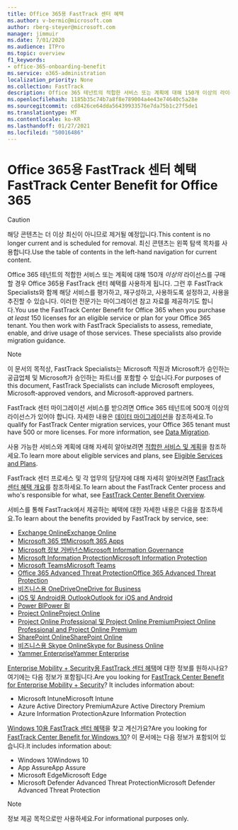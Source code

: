 ```yaml
---
title: Office 365용 FastTrack 센터 혜택
ms.author: v-bermic@microsoft.com
author: rberg-steyer@microsoft.com
manager: jimmuir
ms.date: 7/01/2020
ms.audience: ITPro
ms.topic: overview
f1_keywords:
- office-365-onboarding-benefit
ms.service: o365-administration
localization_priority: None
ms.collection: FastTrack
description: Office 365 테넌트의 적합한 서비스 또는 계획에 대해 150개 이상의 라이선스를 구매할 경우 Office 365용 FastTrack 센터 혜택를 사용하게 됩니다. 그런 후 FastTrack Specialists와 함께 해당 서비스를 평가하고, 재구성하고, 사용하도록 설정하고, 사용을 추진할 수 있습니다. 이러한 전문가는 마이그레이션 참고 자료를 제공하기도 합니다.
ms.openlocfilehash: 1185b35c74b7a8f8e789004a4e43e74640c5a28e
ms.sourcegitcommit: cd8426ce64dda56439933576e7da75b1c27f5de1
ms.translationtype: MT
ms.contentlocale: ko-KR
ms.lasthandoff: 01/27/2021
ms.locfileid: "50016486"
---
```

# <a name="fasttrack-center-benefit-for-office-365"></a><span data-ttu-id="3c595-105">Office 365용 FastTrack 센터 혜택</span><span class="sxs-lookup"><span data-stu-id="3c595-105">FastTrack Center Benefit for Office 365</span></span>

> [!CAUTION]
> <span data-ttu-id="3c595-106">해당 콘텐츠는 더 이상 최신이 아니므로 제거될 예정입니다.</span><span class="sxs-lookup"><span data-stu-id="3c595-106">This content is no longer current and is scheduled for removal.</span></span> <span data-ttu-id="3c595-107">최신 콘텐츠는 왼쪽 탐색 목차를 사용합니다.</span><span class="sxs-lookup"><span data-stu-id="3c595-107">Use the table of contents in the left-hand navigation for current content.</span></span>

<span data-ttu-id="3c595-p103">Office 365 테넌트의 적합한 서비스 또는 계획에 대해 150개 *이상의* 라이선스를 구매할 경우 Office 365용 FastTrack 센터 혜택를 사용하게 됩니다. 그런 후 FastTrack Specialists와 함께 해당 서비스를 평가하고, 재구성하고, 사용하도록 설정하고, 사용을 추진할 수 있습니다. 이러한 전문가는 마이그레이션 참고 자료를 제공하기도 합니다.</span><span class="sxs-lookup"><span data-stu-id="3c595-p103">You use the FastTrack Center Benefit for Office 365 when you purchase  *at least*  150 licenses for an eligible service or plan for your Office 365 tenant. You then work with FastTrack Specialists to assess, remediate, enable, and drive usage of those services. These specialists also provide migration guidance.</span></span> 
  
> [!NOTE]
> <span data-ttu-id="3c595-111">이 문서의 목적상, FastTrack Specialists는 Microsoft 직원과 Microsoft가 승인하는 공급업체 및 Microsoft가 승인하는 파트너를 포함할 수 있습니다.</span><span class="sxs-lookup"><span data-stu-id="3c595-111">For purposes of this document, FastTrack Specialists can include Microsoft employees, Microsoft-approved vendors, and Microsoft-approved partners.</span></span> 
  
<span data-ttu-id="3c595-p104">FastTrack 센터 마이그레이션 서비스를 받으려면 Office 365 테넌트에 500개 이상의 라이선스가 있어야 합니다. 자세한 내용은 [데이터 마이그레이션](O365-data-migration.md)을 참조하세요.</span><span class="sxs-lookup"><span data-stu-id="3c595-p104">To qualify for FastTrack Center migration services, your Office 365 tenant must have 500 or more licenses. For more information, see [Data Migration](O365-data-migration.md).</span></span>
  
<span data-ttu-id="3c595-114">사용 가능한 서비스와 계획에 대해 자세히 알아보려면 [적합한 서비스 및 계획](M365-eligible-services-and-plans.md)을 참조하세요.</span><span class="sxs-lookup"><span data-stu-id="3c595-114">To learn more about eligible services and plans, see [Eligible Services and Plans](M365-eligible-services-and-plans.md).</span></span>
  
<span data-ttu-id="3c595-115">FastTrack 센터 프로세스 및 각 업무의 담당자에 대해 자세히 알아보려면 [FastTrack 센터 혜택 개요](O365-fasttrack-benefit-overview.md)를 참조하세요.</span><span class="sxs-lookup"><span data-stu-id="3c595-115">To learn about the FastTrack Center process and who's responsible for what, see [FastTrack Center Benefit Overview](O365-fasttrack-benefit-overview.md).</span></span>

<span data-ttu-id="3c595-116">서비스를 통해 FastTrack에서 제공하는 혜택에 대한 자세한 내용은 다음을 참조하세요.</span><span class="sxs-lookup"><span data-stu-id="3c595-116">To learn about the benefits provided by FastTrack by service, see:</span></span>

- [<span data-ttu-id="3c595-117">Exchange Online</span><span class="sxs-lookup"><span data-stu-id="3c595-117">Exchange Online</span></span>](O365-fasttrack-responsibilities.md#exchange-online)
- [<span data-ttu-id="3c595-118">Microsoft 365 앱</span><span class="sxs-lookup"><span data-stu-id="3c595-118">Microsoft 365 Apps</span></span>](O365-fasttrack-responsibilities.md#microsoft-365-apps)
- [<span data-ttu-id="3c595-119">Microsoft 정보 거버넌스</span><span class="sxs-lookup"><span data-stu-id="3c595-119">Microsoft Information Governance</span></span>](O365-fasttrack-responsibilities.md#microsoft-information-governance)
- [<span data-ttu-id="3c595-120">Microsoft Information Protection</span><span class="sxs-lookup"><span data-stu-id="3c595-120">Microsoft Information Protection</span></span>](O365-fasttrack-responsibilities.md#microsoft-information-protection)
- [<span data-ttu-id="3c595-121">Microsoft Teams</span><span class="sxs-lookup"><span data-stu-id="3c595-121">Microsoft Teams</span></span>](O365-fasttrack-responsibilities.md#microsoft-teams)
- [<span data-ttu-id="3c595-122">Office 365 Advanced Threat Protection</span><span class="sxs-lookup"><span data-stu-id="3c595-122">Office 365 Advanced Threat Protection</span></span>](O365-fasttrack-responsibilities.md#office-365-advanced-threat-protection)
- [<span data-ttu-id="3c595-123">비즈니스용 OneDrive</span><span class="sxs-lookup"><span data-stu-id="3c595-123">OneDrive for Business</span></span>](O365-fasttrack-responsibilities.md#onedrive-for-business)
- [<span data-ttu-id="3c595-124">iOS 및 Android용 Outlook</span><span class="sxs-lookup"><span data-stu-id="3c595-124">Outlook for iOS and Android</span></span>](O365-fasttrack-responsibilities.md#outlook-for-ios-and-android)
- [<span data-ttu-id="3c595-125">Power BI</span><span class="sxs-lookup"><span data-stu-id="3c595-125">Power BI</span></span>](O365-fasttrack-responsibilities.md#power-bi)
- [<span data-ttu-id="3c595-126">Project Online</span><span class="sxs-lookup"><span data-stu-id="3c595-126">Project Online</span></span>](O365-fasttrack-responsibilities.md#project-online)
- [<span data-ttu-id="3c595-127">Project Online Professional 및 Project Online Premium</span><span class="sxs-lookup"><span data-stu-id="3c595-127">Project Online Professional and Project Online Premium</span></span>](O365-fasttrack-responsibilities.md#project-online-professional-and-project-online-premium)
- [<span data-ttu-id="3c595-128">SharePoint Online</span><span class="sxs-lookup"><span data-stu-id="3c595-128">SharePoint Online</span></span>](O365-fasttrack-responsibilities.md#sharepoint-online)
- [<span data-ttu-id="3c595-129">비즈니스용 Skype Online</span><span class="sxs-lookup"><span data-stu-id="3c595-129">Skype for Business Online</span></span>](O365-fasttrack-responsibilities.md#skype-for-business-online)
- [<span data-ttu-id="3c595-130">Yammer Enterprise</span><span class="sxs-lookup"><span data-stu-id="3c595-130">Yammer Enterprise</span></span>](O365-fasttrack-responsibilities.md#yammer-enterprise)
  
<span data-ttu-id="3c595-p105">[Enterprise Mobility + Security용 FastTrack 센터 혜택](EMS-fasttrack-benefit-for-EMS.md)에 대한 정보를 원하시나요? 여기에는 다음 정보가 포함됩니다.</span><span class="sxs-lookup"><span data-stu-id="3c595-p105">Are you looking for [FastTrack Center Benefit for Enterprise Mobility + Security](EMS-fasttrack-benefit-for-EMS.md)? It includes information about:</span></span>
  
- <span data-ttu-id="3c595-133">Microsoft Intune</span><span class="sxs-lookup"><span data-stu-id="3c595-133">Microsoft Intune</span></span>
- <span data-ttu-id="3c595-134">Azure Active Directory Premium</span><span class="sxs-lookup"><span data-stu-id="3c595-134">Azure Active Directory Premium</span></span> 
- <span data-ttu-id="3c595-135">Azure Information Protection</span><span class="sxs-lookup"><span data-stu-id="3c595-135">Azure Information Protection</span></span>

<span data-ttu-id="3c595-136">[Windows 10용 FastTrack 센터 혜택](Win-10-fasttrack-benefit-for-Windows-10.md)을 찾고 계신가요?</span><span class="sxs-lookup"><span data-stu-id="3c595-136">Are you looking for [FastTrack Center Benefit for Windows 10](Win-10-fasttrack-benefit-for-Windows-10.md)?</span></span> <span data-ttu-id="3c595-137">이 문서에는 다음 정보가 포함되어 있습니다.</span><span class="sxs-lookup"><span data-stu-id="3c595-137">It includes information about:</span></span>

- <span data-ttu-id="3c595-138">Windows 10</span><span class="sxs-lookup"><span data-stu-id="3c595-138">Windows 10</span></span>
- <span data-ttu-id="3c595-139">App Assure</span><span class="sxs-lookup"><span data-stu-id="3c595-139">App Assure</span></span>
- <span data-ttu-id="3c595-140">Microsoft Edge</span><span class="sxs-lookup"><span data-stu-id="3c595-140">Microsoft Edge</span></span>
- <span data-ttu-id="3c595-141">Microsoft Defender Advanced Threat Protection</span><span class="sxs-lookup"><span data-stu-id="3c595-141">Microsoft Defender Advanced Threat Protection</span></span>
    
> [!NOTE]
> <span data-ttu-id="3c595-142">정보 제공 목적으로만 사용하세요.</span><span class="sxs-lookup"><span data-stu-id="3c595-142">For informational purposes only.</span></span> 

